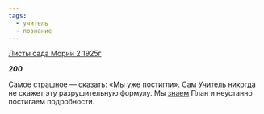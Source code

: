 ```yaml
---
tags:
  - учитель
  - познание
---
```

[Листы сада Мории 2 1925г](https://127.0.0.1:4002/agni/1925)

___200___

Самое страшное — сказать: «Мы уже постигли». Сам [Учитель](../../../tags/#учитель) никогда не скажет эту разрушительную формулу. Мы [знаем](../../../tags/#познание) План и неустанно постигаем подробности.   

